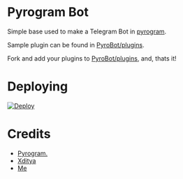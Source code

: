 # Pyrogram Bot
Simple base used to make a Telegram Bot in [pyrogram](https://github.com/pyrogram/pyrogram).
    
Sample plugin can be found in [PyroBot/plugins](./PyroBot/plugins).  

Fork and add your plugins to [PyroBot/plugins](./PyroBot/plugins), and, thats it!

# Deploying
[![Deploy](https://www.herokucdn.com/deploy/button.svg)](https://heroku.com/deploy)

# Credits
- [Pyrogram.](https://github.com/pyrogram/pyrogram)
- [Xditya](https://t.me/xditya)
- [Me](https://t.me/DavidCordona)
